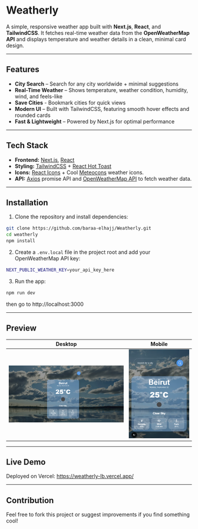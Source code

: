 # Weatherly

A simple, responsive weather app built with **Next.js**, **React**, and **TailwindCSS**. It fetches real-time weather data from the **OpenWeatherMap API** and displays temperature and weather details in a clean, minimal card design.

---

## Features

- **City Search** – Search for any city worldwide + minimal suggestions
- **Real-Time Weather** – Shows temperature, weather condition, humidity, wind, and feels-like
- **Save Cities** - Bookmark cities for quick views
- **Modern UI** – Built with TailwindCSS, featuring smooth hover effects and rounded cards
- **Fast & Lightweight** – Powered by Next.js for optimal performance

---

## Tech Stack

- **Frontend:** [Next.js](https://nextjs.org/), [React](https://react.dev/)
- **Styling:** [TailwindCSS](https://tailwindcss.com/) + [React Hot Toast](https://react-hot-toast.com/)
- **Icons:** [React Icons](https://react-icons.github.io/react-icons/) + Cool [Meteocons](https://basmilius.github.io/weather-icons/) weather icons.
- **API:** [Axios](https://axios-http.com/docs/intro) promise API and [OpenWeatherMap API](https://openweathermap.org/api) to fetch weather data.

---

## Installation

1. Clone the repository and install dependencies:

```bash
git clone https://github.com/baraa-elhajj/Weatherly.git
cd weatherly
npm install
```

2. Create a `.env.local` file in the project root and add your OpenWeatherMap API key:

```bash
NEXT_PUBLIC_WEATHER_KEY=your_api_key_here
```

3. Run the app:

```bash
npm run dev
```

then go to http://localhost:3000

---

## Preview

| Desktop                                                                   | Mobile                                                                  |
| ------------------------------------------------------------------------- | ----------------------------------------------------------------------- |
| ![Desktop Screenshot](./public/screenshots/weatherly-desktop-preview.png) | ![Mobile Screenshot](./public/screenshots/weatherly-mobile-preview.png) |

---

## Live Demo

Deployed on Vercel: https://weatherly-lb.vercel.app/

---

## Contribution

Feel free to fork this project or suggest improvements if you find something cool!
